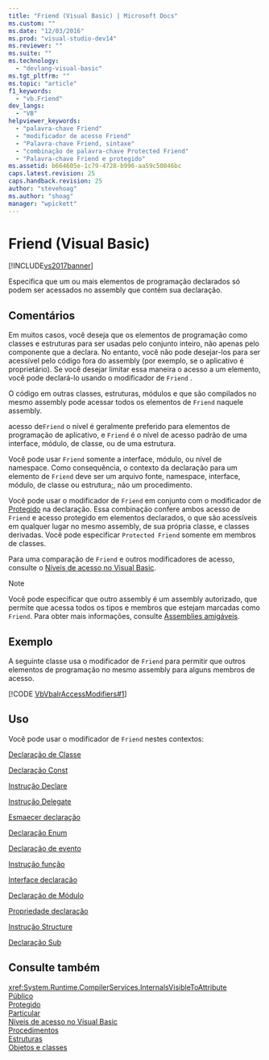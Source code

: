 ```yaml
---
title: "Friend (Visual Basic) | Microsoft Docs"
ms.custom: ""
ms.date: "12/03/2016"
ms.prod: "visual-studio-dev14"
ms.reviewer: ""
ms.suite: ""
ms.technology: 
  - "devlang-visual-basic"
ms.tgt_pltfrm: ""
ms.topic: "article"
f1_keywords: 
  - "vb.Friend"
dev_langs: 
  - "VB"
helpviewer_keywords: 
  - "palavra-chave Friend"
  - "modificador de acesso Friend"
  - "Palavra-chave Friend, sintaxe"
  - "combinação de palavra-chave Protected Friend"
  - "Palavra-chave Friend e protegido"
ms.assetid: b664605e-1c79-4728-b996-aa59c50846bc
caps.latest.revision: 25
caps.handback.revision: 25
author: "stevehoag"
ms.author: "shoag"
manager: "wpickett"
---
```

# Friend (Visual Basic)
[!INCLUDE[vs2017banner](../../../csharp/includes/vs2017banner.md)]

Especifica que um ou mais elementos de programação declarados só podem ser acessados no assembly que contém sua declaração.  
  
## Comentários  
 Em muitos casos, você deseja que os elementos de programação como classes e estruturas para ser usadas pelo conjunto inteiro, não apenas pelo componente que a declara.  No entanto, você não pode desejar\-los para ser acessível pelo código fora do assembly \(por exemplo, se o aplicativo é proprietário\).  Se você desejar limitar essa maneira o acesso a um elemento, você pode declará\-lo usando o modificador de `Friend` .  
  
 O código em outras classes, estruturas, módulos e que são compilados no mesmo assembly pode acessar todos os elementos de `Friend` naquele assembly.  
  
 acesso de`Friend` o nível é geralmente preferido para elementos de programação de aplicativo, e `Friend` é o nível de acesso padrão de uma interface, módulo, de classe, ou de uma estrutura.  
  
 Você pode usar `Friend` somente a interface, módulo, ou nível de namespace.  Como consequência, o contexto da declaração para um elemento de `Friend` deve ser um arquivo fonte, namespace, interface, módulo, de classe ou estrutura;, não um procedimento.  
  
 Você pode usar o modificador de `Friend` em conjunto com o modificador de [Protegido](../../../visual-basic/language-reference/modifiers/protected.md) na declaração.  Essa combinação confere ambos acesso de `Friend` e acesso protegido em elementos declarados, o que são acessíveis em qualquer lugar no mesmo assembly, de sua própria classe, e classes derivadas.  Você pode especificar `Protected Friend` somente em membros de classes.  
  
 Para uma comparação de `Friend` e outros modificadores de acesso, consulte o [Níveis de acesso no Visual Basic](../../../visual-basic/programming-guide/language-features/declared-elements/access-levels.md).  
  
> [!NOTE]
>  Você pode especificar que outro assembly é um assembly autorizado, que permite que acessa todos os tipos e membros que estejam marcadas como `Friend`.  Para obter mais informações, consulte [Assemblies amigáveis](../Topic/Friend%20Assemblies%20\(C%23%20and%20Visual%20Basic\).md).  
  
## Exemplo  
 A seguinte classe usa o modificador de `Friend` para permitir que outros elementos de programação no mesmo assembly para alguns membros de acesso.  
  
 [!CODE [VbVbalrAccessModifiers#1](../CodeSnippet/VS_Snippets_VBCSharp/vbvbalraccessmodifiers#1)]  
  
## Uso  
 Você pode usar o modificador de `Friend` nestes contextos:  
  
 [Declaração de Classe](../../../visual-basic/language-reference/statements/class-statement.md)  
  
 [Declaração Const](../../../visual-basic/language-reference/statements/const-statement.md)  
  
 [Instrução Declare](../../../visual-basic/language-reference/statements/declare-statement.md)  
  
 [Instrução Delegate](../../../visual-basic/language-reference/statements/delegate-statement.md)  
  
 [Esmaecer declaração](../../../visual-basic/language-reference/statements/dim-statement.md)  
  
 [Declaração Enum](../../../visual-basic/language-reference/statements/enum-statement.md)  
  
 [Declaração de evento](../../../visual-basic/language-reference/statements/event-statement.md)  
  
 [Instrução função](../../../visual-basic/language-reference/statements/function-statement.md)  
  
 [Interface declaração](../../../visual-basic/language-reference/statements/interface-statement.md)  
  
 [Declaração de Módulo](../../../visual-basic/language-reference/statements/module-statement.md)  
  
 [Propriedade declaração](../../../visual-basic/language-reference/statements/property-statement.md)  
  
 [Instrução Structure](../../../visual-basic/language-reference/statements/structure-statement.md)  
  
 [Declaração Sub](../../../visual-basic/language-reference/statements/sub-statement.md)  
  
## Consulte também  
 <xref:System.Runtime.CompilerServices.InternalsVisibleToAttribute>   
 [Público](../../../visual-basic/language-reference/modifiers/public.md)   
 [Protegido](../../../visual-basic/language-reference/modifiers/protected.md)   
 [Particular](../../../visual-basic/language-reference/modifiers/private.md)   
 [Níveis de acesso no Visual Basic](../../../visual-basic/programming-guide/language-features/declared-elements/access-levels.md)   
 [Procedimentos](../../../visual-basic/programming-guide/language-features/procedures/index.md)   
 [Estruturas](../../../visual-basic/programming-guide/language-features/data-types/structures.md)   
 [Objetos e classes](../../../visual-basic/programming-guide/language-features/objects-and-classes/index.md)
